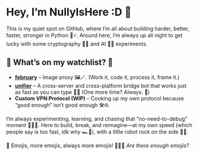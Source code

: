 # Hey, I’m NullyIsHere :D 🎉

This is my quiet spot on GitHub, where I’m all about building harder, better, faster, stronger in Python 🐍⚡. Around here, I’m always up all night to get lucky with some cryptography 🔐✨ and AI 🤖🧠 experiments.

## 👀 What’s on my watchlist? 👀

- **[february](https://github.com/NullyIsHere/february)** – Image proxy 🖼️🪄. (Work it, code it, process it, frame it.)
- **[unifier](https://github.com/Unifier/unifier)** – A cross-server and cross-platform bridge bot that works just as fast as you can type 🚀💬 (One more time? Always. 🔁)
- **Custom VPN Protocol (WIP)** – Cooking up my own protocol because “good enough” isn’t good enough 🛠️🌐.

I’m always experimenting, learning, and chasing that “no-need-to-debug” moment 🤯🚫🐞. Here to build, break, and reimagine—at my own speed (which people say is too fast, idk why 🏎️💨), with a little robot rock on the side 🤖🎸.

🪩 Emojis, more emojis, always more emojis! 🥳🔥✨
*Are there enough emojis?*

